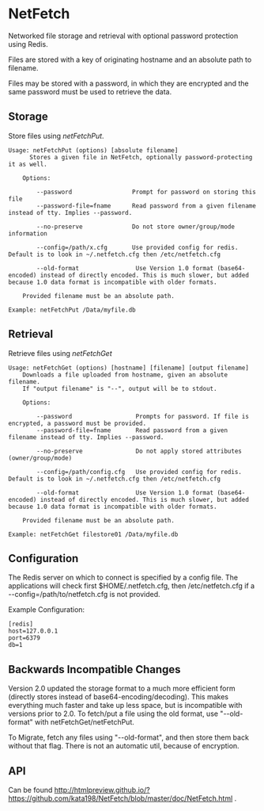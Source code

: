 # NetFetch
Networked file storage and retrieval with optional password protection using Redis.


Files are stored with a key of originating hostname and an absolute path to filename.

Files may be stored with a password, in which they are encrypted and the same password must be used to retrieve the data.


Storage
-------

Store files using *netFetchPut*.

	Usage: netFetchPut (options) [absolute filename]
		  Stores a given file in NetFetch, optionally password-protecting it as well.

		Options:

			--password                 Prompt for password on storing this file
			--password-file=fname      Read password from a given filename instead of tty. Implies --password.
			
			--no-preserve              Do not store owner/group/mode information

			--config=/path/x.cfg       Use provided config for redis. Default is to look in ~/.netfetch.cfg then /etc/netfetch.cfg

			--old-format                Use Version 1.0 format (base64-encoded) instead of directly encoded. This is much slower, but added because 1.0 data format is incompatible with older formats.

		Provided filename must be an absolute path.

	Example: netFetchPut /Data/myfile.db

Retrieval
---------

Retrieve files using *netFetchGet*

	Usage: netFetchGet (options) [hostname] [filename] [output filename]
		Downloads a file uploaded from hostname, given an absolute filename.
		If "output filename" is "--", output will be to stdout. 

		Options:

			--password                  Prompts for password. If file is encrypted, a password must be provided.
			--password-file=fname       Read password from a given filename instead of tty. Implies --password.
		  
			--no-preserve               Do not apply stored attributes (owner/group/mode)

			--config=/path/config.cfg   Use provided config for redis. Default is to look in ~/.netfetch.cfg then /etc/netfetch.cfg

			--old-format                Use Version 1.0 format (base64-encoded) instead of directly encoded. This is much slower, but added because 1.0 data format is incompatible with older formats.

		Provided filename must be an absolute path.

	Example: netFetchGet filestore01 /Data/myfile.db


Configuration
-------------

The Redis server on which to connect is specified by a config file. The applications will check first $HOME/.netfetch.cfg, then /etc/netfetch.cfg if a \-\-config=/path/to/netfetch.cfg is not provided.


Example Configuration:

	[redis]
	host=127.0.0.1
	port=6379
	db=1

Backwards Incompatible Changes
------------------------------

Version 2.0 updated the storage format to a much more efficient form (directly stores instead of base64-encoding/decoding). This makes everything much faster and take up less space, but is incompatible with versions prior to 2.0. To fetch/put a file using the old format, use "\-\-old\-format" with netFetchGet/netFetchPut.

To Migrate, fetch any files using "\-\-old\-format", and then store them back without that flag. There is not an automatic util, because of encryption.


API
---

Can be found  http://htmlpreview.github.io/?https://github.com/kata198/NetFetch/blob/master/doc/NetFetch.html .

